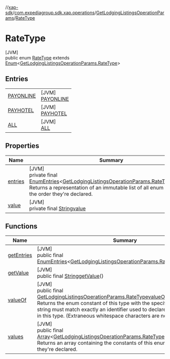 //[xap-sdk](../../../../index.md)/[com.expediagroup.sdk.xap.operations](../../index.md)/[GetLodgingListingsOperationParams](../index.md)/[RateType](index.md)

# RateType

[JVM]\
public enum [RateType](index.md) extends [Enum](https://docs.oracle.com/javase/8/docs/api/java/lang/Enum.html)&lt;[GetLodgingListingsOperationParams.RateType](index.md)&gt;

## Entries

| | |
|---|---|
| [PAYONLINE](-p-a-y-o-n-l-i-n-e/index.md) | [JVM]<br>[PAYONLINE](-p-a-y-o-n-l-i-n-e/index.md) |
| [PAYHOTEL](-p-a-y-h-o-t-e-l/index.md) | [JVM]<br>[PAYHOTEL](-p-a-y-h-o-t-e-l/index.md) |
| [ALL](-a-l-l/index.md) | [JVM]<br>[ALL](-a-l-l/index.md) |

## Properties

| Name | Summary |
|---|---|
| [entries](index.md#-556969670%2FProperties%2F699445674) | [JVM]<br>private final [EnumEntries](https://kotlinlang.org/api/latest/jvm/stdlib/kotlin.enums/-enum-entries/index.html)&lt;[GetLodgingListingsOperationParams.RateType](index.md)&gt;[entries](index.md#-556969670%2FProperties%2F699445674)<br>Returns a representation of an immutable list of all enum entries, in the order they're declared. |
| [value](index.md#-2096008519%2FProperties%2F699445674) | [JVM]<br>private final [String](https://docs.oracle.com/javase/8/docs/api/java/lang/String.html)[value](index.md#-2096008519%2FProperties%2F699445674) |

## Functions

| Name | Summary |
|---|---|
| [getEntries](get-entries.md) | [JVM]<br>public final [EnumEntries](https://kotlinlang.org/api/latest/jvm/stdlib/kotlin.enums/-enum-entries/index.html)&lt;[GetLodgingListingsOperationParams.RateType](index.md)&gt;[getEntries](get-entries.md)() |
| [getValue](get-value.md) | [JVM]<br>public final [String](https://docs.oracle.com/javase/8/docs/api/java/lang/String.html)[getValue](get-value.md)() |
| [valueOf](value-of.md) | [JVM]<br>public final [GetLodgingListingsOperationParams.RateType](index.md)[valueOf](value-of.md)([String](https://docs.oracle.com/javase/8/docs/api/java/lang/String.html)value)<br>Returns the enum constant of this type with the specified name. The string must match exactly an identifier used to declare an enum constant in this type. (Extraneous whitespace characters are not permitted.) |
| [values](values.md) | [JVM]<br>public final [Array](https://kotlinlang.org/api/latest/jvm/stdlib/kotlin/-array/index.html)&lt;[GetLodgingListingsOperationParams.RateType](index.md)&gt;[values](values.md)()<br>Returns an array containing the constants of this enum type, in the order they're declared. |
